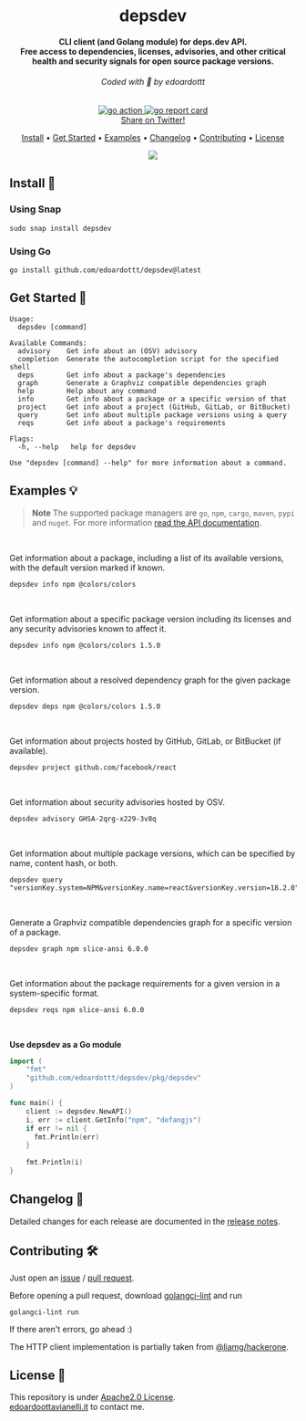 <h1 align="center">
  depsdev
  <br>
</h1>
<h4 align="center">CLI client (and Golang module) for deps.dev API.<br>Free access to dependencies, licenses, advisories, and other critical health and security signals for open source package versions.</h4>

<h6 align="center"> Coded with 💙 by edoardottt </h6>

<p align="center">

  <a href="https://github.com/edoardottt/depsdev/actions">
      <img src="https://github.com/edoardottt/depsdev/actions/workflows/go.yml/badge.svg" alt="go action">
  </a>

  <a href="https://goreportcard.com/report/github.com/edoardottt/depsdev">
      <img src="https://goreportcard.com/badge/github.com/edoardottt/depsdev" alt="go report card">
  </a>

<br>
  <!--Tweet button-->
  <a href="https://twitter.com/intent/tweet?text=depsdev%20-%20CLI%20client%20for%20deps.dev%20API.%20Free%20access%20to%20dependencies%2C%20licenses%2C%20advisories%2C%20and%20other%20critical%20health%20and%20security%20signals%20for%20open%20source%20package%20versions.%20https%3A%2F%2Fgithub.com%2Fedoardottt%2Fdepsdev%20%23golang%20%23github%20%23linux%20%23infosec%20%23bugbounty%20%23security" target="_blank">Share on Twitter!
  </a>
</p>

<p align="center">
  <a href="#install-">Install</a> •
  <a href="#get-started-">Get Started</a> •
  <a href="#examples-bulb">Examples</a> •
  <a href="#changelog-">Changelog</a> •
  <a href="#contributing-">Contributing</a> •
  <a href="#license-">License</a>
</p>

<p align="center">
  <img src="https://github.com/edoardottt/images/blob/main/depsdev/depsdev.gif">
</p>
  
Install 📡
----------

### Using Snap

```console
sudo snap install depsdev
```

### Using Go

```console
go install github.com/edoardottt/depsdev@latest
```

Get Started 🎉
----------

```console
Usage:
  depsdev [command]

Available Commands:
  advisory    Get info about an (OSV) advisory
  completion  Generate the autocompletion script for the specified shell
  deps        Get info about a package's dependencies
  graph       Generate a Graphviz compatible dependencies graph
  help        Help about any command
  info        Get info about a package or a specific version of that
  project     Get info about a project (GitHub, GitLab, or BitBucket)
  query       Get info about multiple package versions using a query
  reqs        Get info about a package's requirements

Flags:
  -h, --help   help for depsdev

Use "depsdev [command] --help" for more information about a command.
```

Examples 💡
----------

> **Note**
> The supported package managers are `go`, `npm`, `cargo`, `maven`, `pypi` and `nuget`.
For more information [read the API documentation](https://docs.deps.dev/api/v3alpha/).

<br>

Get information about a package, including a list of its available versions, with the default version marked if known.

```console
depsdev info npm @colors/colors
```

<br>

Get information about a specific package version including its licenses and any security advisories known to affect it.

```console
depsdev info npm @colors/colors 1.5.0
```

<br>

Get information about a resolved dependency graph for the given package version.

```console
depsdev deps npm @colors/colors 1.5.0
```

<br>

Get information about projects hosted by GitHub, GitLab, or BitBucket (if available).

```console
depsdev project github.com/facebook/react
```

<br>

Get information about security advisories hosted by OSV.

```console
depsdev advisory GHSA-2qrg-x229-3v8q
```

<br>

Get information about multiple package versions, which can be specified by name, content hash, or both.

```console
depsdev query "versionKey.system=NPM&versionKey.name=react&versionKey.version=18.2.0"
```

<br>

Generate a Graphviz compatible dependencies graph for a specific version of a package.

```console
depsdev graph npm slice-ansi 6.0.0
```

<br>

Get information about the package requirements for a given version in a system-specific format.

```console
depsdev reqs npm slice-ansi 6.0.0
```

<br>

**Use depsdev as a Go module**

```Go
import (
    "fmt"
    "github.com/edoardottt/depsdev/pkg/depsdev"
)

func main() {
    client := depsdev.NewAPI()
    i, err := client.GetInfo("npm", "defangjs")
    if err != nil {
      fmt.Println(err)
    }
    
    fmt.Println(i)
}
```

Changelog 📌
-------

Detailed changes for each release are documented in the [release notes](https://github.com/edoardottt/depsdev/releases).

Contributing 🛠
-------

Just open an [issue](https://github.com/edoardottt/depsdev/issues) / [pull request](https://github.com/edoardottt/depsdev/pulls).

Before opening a pull request, download [golangci-lint](https://golangci-lint.run/usage/install/) and run

```console
golangci-lint run
```

If there aren't errors, go ahead :)

The HTTP client implementation is partially taken from [@liamg/hackerone](https://github.com/liamg/hackerone).

License 📝
-------

This repository is under [Apache2.0 License](https://github.com/edoardottt/depsdev/blob/main/LICENSE).  
[edoardoottavianelli.it](https://www.edoardoottavianelli.it) to contact me.
